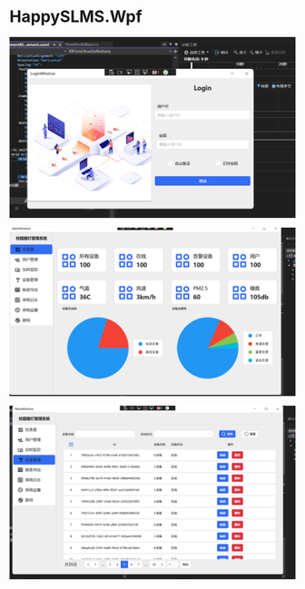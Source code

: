 # HappySLMS.Wpf

![Login](https://github.com/2236721325/HappySLMS/blob/master/ScreenShot/Login.png)

![仪表盘](https://github.com/2236721325/HappySLMS/blob/master/ScreenShot/仪表盘.png)

![设备管理](https://github.com/2236721325/HappySLMS/blob/master/ScreenShot/设备管理.png)